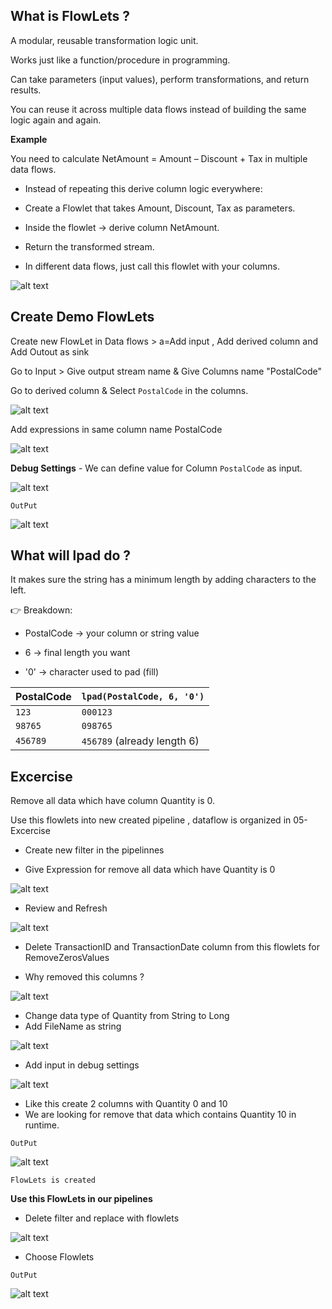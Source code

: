 What is FlowLets ?
---

A modular, reusable transformation logic unit.

Works just like a function/procedure in programming.

Can take parameters (input values), perform transformations, and return results.

You can reuse it across multiple data flows instead of building the same logic again and again.

**Example**

You need to calculate NetAmount = Amount – Discount + Tax in multiple data flows.

- Instead of repeating this derive column logic everywhere:

- Create a Flowlet that takes Amount, Discount, Tax as parameters.

- Inside the flowlet → derive column NetAmount.

- Return the transformed stream.

- In different data flows, just call this flowlet with your columns.

![alt text](flowletusecase.png)

Create Demo FlowLets
---

Create new FlowLet in Data flows > a=Add input , Add derived column and Add Outout as sink

Go to Input > Give output stream name & Give Columns name "PostalCode"

Go to derived column & Select `PostalCode` in the columns.

![alt text](addcldc.png)

Add expressions in same column name PostalCode

![alt text](Ex.png)

**Debug Settings** - We can define value for Column `PostalCode` as input.

![alt text](addinput.png)

`OutPut`

![alt text](lpadoutput.png)

What will lpad do ?
---

It makes sure the string has a minimum length by adding characters to the left.

👉 Breakdown:

- PostalCode → your column or string value

- 6 → final length you want

- '0' → character used to pad (fill)

| PostalCode | `lpad(PostalCode, 6, '0')`  |
| ---------- | --------------------------- |
| `123`      | `000123`                    |
| `98765`    | `098765`                    |
| `456789`   | `456789` (already length 6) |


Excercise
---
Remove all data which have column Quantity is 0.

Use this flowlets into new created pipeline , dataflow is organized in 05-Excercise

- Create new filter in the pipelinnes

- Give Expression for remove all data which have Quantity is 0

![alt text](removezeroex.png)

- Review and Refresh

![alt text](removedzero.png)

- Delete TransactionID and TransactionDate column from this flowlets for RemoveZerosValues

- Why removed this columns ?

![alt text](deletecl.png)

- Change data type of Quantity from String to Long
- Add FileName as string

![alt text](addfilename.png)

- Add input in debug settings

![alt text](debugsettings.png)

- Like this create 2 columns with Quantity 0 and 10
- We are looking for remove that data which contains Quantity 10 in runtime.

`OutPut`

![alt text](zrvoutput.png)

`FlowLets is created`

**Use this FlowLets in our pipelines**

- Delete filter and replace with flowlets

![alt text](choosefl.png)

- Choose Flowlets

`OutPut`

![alt text](addedfl.png)

